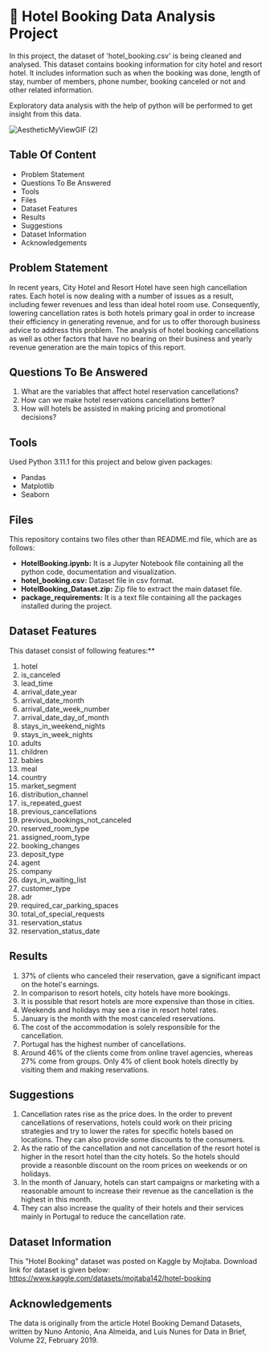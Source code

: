 # 🏨 Hotel Booking Data Analysis Project
In this project, the dataset of 'hotel_booking.csv' is being cleaned and analysed. This dataset contains booking information for city hotel and resort hotel. It includes information such as when the booking was done, length of stay, number of members, phone number, booking canceled or not and other related information. 

Exploratory data analysis with the help of python will be performed to get insight from this data.

![AestheticMyViewGIF (2)](https://github.com/CodePrin/HotelBooking_DataAnalysis_Project/assets/89415614/6f43a7d0-2da1-449f-b363-c40074a1ac48)



## Table Of Content
* Problem Statement
* Questions To Be Answered
* Tools
* Files
* Dataset Features
* Results
* Suggestions
* Dataset Information
* Acknowledgements

## Problem Statement
In recent years, City Hotel and Resort Hotel have seen high cancellation rates. Each hotel is now dealing with a number of issues as a result, including fewer revenues and less than ideal hotel room use. Consequently, lowering cancellation rates is both hotels primary goal in order to increase their efficiency in generating revenue, and for us to offer thorough business advice to address this problem.
The analysis of hotel booking cancellations as well as other factors that have no bearing on their business and yearly revenue generation are the main topics of this report.


## Questions To Be Answered
1. What are the variables that affect hotel reservation cancellations?
2. How can we make hotel reservations cancellations better?
3. How will hotels be assisted in making pricing and promotional decisions?



## Tools 
Used Python 3.11.1 for this project and below given packages:
* Pandas
* Matplotlib
* Seaborn


## Files
This repository contains two files other than README.md file, which are as follows:

* **HotelBooking.ipynb:** It is a Jupyter Notebook file containing all the python code, documentation and visualization.  
* **hotel_booking.csv:** Dataset file in csv format.
* **HotelBooking_Dataset.zip:** Zip file to extract the main dataset file.
* **package_requirements:** It is a text file containing all the packages installed during the project.


## Dataset Features
This dataset consist of following features:**
1. hotel
2. is_canceled
3. lead_time
4. arrival_date_year
5. arrival_date_month
6. arrival_date_week_number
7. arrival_date_day_of_month
8. stays_in_weekend_nights
9. stays_in_week_nights
10. adults
11. children
12. babies
13. meal
14. country
15. market_segment
16. distribution_channel
17. is_repeated_guest
18. previous_cancellations
19. previous_bookings_not_canceled
20. reserved_room_type
21. assigned_room_type
22. booking_changes
23. deposit_type
24. agent
25. company
26. days_in_waiting_list
27. customer_type
28. adr
29. required_car_parking_spaces
30. total_of_special_requests
31. reservation_status
32. reservation_status_date


## Results
1. 37% of clients who canceled their reservation, gave a significant impact on the hotel's earnings.
2. In comparison to resort hotels, city hotels have more bookings.
3. It is possible that resort hotels are more expensive than those in cities.
4. Weekends and holidays may see a rise in resort hotel rates.
5. January is the month with the most canceled reservations.
6. The cost of the accommodation is solely responsible for the cancellation.
7. Portugal has the highest number of cancellations.
8. Around 46% of the clients come from online travel agencies, whereas 27% come from groups. Only 4% of client book hotels directly by visiting them and making reservations.


## Suggestions
1. Cancellation rates rise as the price does. In the order to prevent cancellations of reservations, hotels could work on their pricing strategies and try to lower the rates for specific hotels based on locations. They can also provide some discounts to the consumers.
2. As the ratio of the cancellation and not cancellation of the resort hotel is higher in the resort hotel than the city hotels. So the hotels should provide a reasonble discount on the room prices on weekends or on holidays.
3. In the month of January, hotels can start campaigns or marketing with a reasonable amount to increase their revenue as the cancellation is the highest in this month.
4. They can also increase the quality of their hotels and their services mainly in Portugal to reduce the cancellation rate.


## Dataset Information  
This "Hotel Booking" dataset was posted on Kaggle by Mojtaba.
Download link for dataset is given below:
https://www.kaggle.com/datasets/mojtaba142/hotel-booking


## Acknowledgements
The data is originally from the article Hotel Booking Demand Datasets, written by Nuno Antonio, Ana Almeida, and Luis Nunes for Data in Brief, Volume 22, February 2019.

